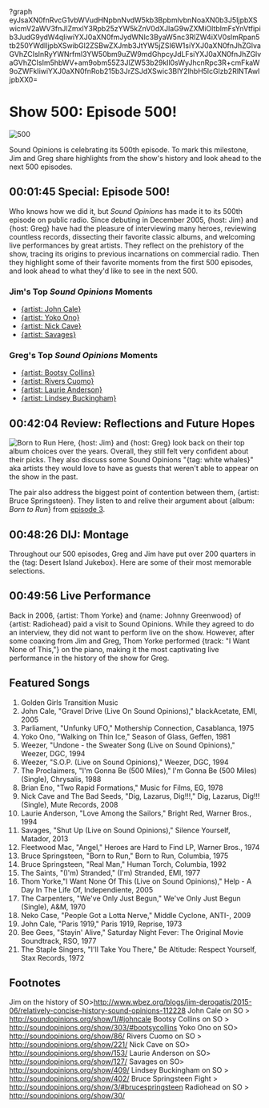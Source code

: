 ?graph eyJsaXN0fnRvcG1vbWVudHNpbnNvdW5kb3BpbmlvbnNoaXN0b3J5IjpbXSwicmV2aWV3fnJlZmxlY3Rpb25zYW5kZnV0dXJlaG9wZXMiOltbImFsYnVtfipib3JudG9ydW4qIiwiYXJ0aXN0fmJydWNlc3ByaW5nc3RlZW4iXV0sImRpan5tb250YWdlIjpbXSwibGl2ZSBwZXJmb3JtYW5jZSI6W1siYXJ0aXN0fnJhZGlvaGVhZCIsInRyYWNrfml3YW50bm9uZW9mdGhpcyJdLFsiYXJ0aXN0fnJhZGlvaGVhZCIsIm5hbWV+am9obm55Z3JlZW53b29kIl0sWyJhcnRpc3R+cmFkaW9oZWFkIiwiYXJ0aXN0fnRob215b3JrZSJdXSwic3BlY2lhbH5lcGlzb2RlNTAwIjpbXX0=

# Show 500: Episode 500!

![500](http://sound-images.s3.amazonaws.com/images/2015/500_web.jpg)

Sound Opinions is celebrating its 500th episode. To mark this milestone, Jim and Greg share highlights from the show's history and look ahead to the next 500 episodes.

## 00:01:45 Special: Episode 500!

Who knows how we did it, but *Sound Opinions* has made it to its 500th episode on public radio. Since debuting in December 2005, {host: Jim} and {host: Greg} have had the pleasure of interviewing many heroes, reviewing countless records, dissecting their favorite classic albums, and welcoming live performances by great artists. They reflect on the prehistory of the show, tracing its origins to previous incarnations on commercial radio. Then they highlight some of their favorite moments from the first 500 episodes, and look ahead to what they'd like to see in the next 500.

### Jim's Top *Sound Opinions* Moments
- [{artist: John Cale}](http://soundopinions.org/show/1/)
- [{artist: Yoko Ono}](http://soundopinions.org/show/86/)
- [{artist: Nick Cave}](http://soundopinions.org/show/153/)
- [{artist: Savages}](http://soundopinions.org/show/409/)

### Greg's Top *Sound Opinions* Moments
- [{artist: Bootsy Collins}](http://soundopinions.org/show/303/#bootsycollins)
- [{artist: Rivers Cuomo}](http://soundopinions.org/show/221/)
- [{artist: Laurie Anderson}](http://soundopinions.org/show/127/)
- [{artist: Lindsey Buckingham}](http://soundopinions.org/show/402/)

## 00:42:04 Review: Reflections and Future Hopes
![Born to Run](http://is1.mzstatic.com/image/pf/us/r30/Music2/v4/aa/5d/e5/aa5de514-eb74-1490-79ac-ca0d18f660bd/dj.rzkbczpe.600x600-75.jpg "178834/310730204")
Here, {host: Jim} and {host: Greg} look back on their top album choices over the years. Overall, they still felt very confident about their picks. They also discuss some Sound Opinions "{tag: white whales}" aka artists they would love to have as guests that weren't able to appear on the show in the past. 

The pair also address the biggest point of contention between them, {artist: Bruce Springsteen}. They listen to and relive their argument about {album: *Born to Run*} from [episode 3](http://soundopinions.org/show/3/#brucespringsteen).


## 00:48:26 DIJ: Montage
Throughout our 500 episodes, Greg and Jim have put over 200 quarters in the {tag: Desert Island Jukebox}. Here are some of their most memorable selections.

## 00:49:56 Live Performance
Back in 2006, {artist: Thom Yorke} and {name: Johnny Greenwood} of {artist: Radiohead} paid a visit to Sound Opinions. While they agreed to do an interview, they did not want to perform live on the show. However, after some coaxing from Jim and Greg, Thom Yorke performed {track: "I Want None of This,"} on the piano, making it the most captivating live performance in the history of the show for Greg.

## Featured Songs
1. Golden Girls Transition Music 
1. John Cale, "Gravel Drive (Live On Sound Opinions)," blackAcetate, EMI, 2005 
4. Parliament, "Unfunky UFO," Mothership Connection, Casablanca, 1975 
5. Yoko Ono, "Walking on Thin Ice," Season of Glass, Geffen, 1981 
1. Weezer, "Undone - the Sweater Song (Live on Sound Opinions)," Weezer, DGC, 1994 
1. Weezer, "S.O.P. (Live on Sound Opinions)," Weezer, DGC, 1994 
1. The Proclaimers, "I'm Gonna Be (500 Miles)," I'm Gonna Be (500 Miles) (Single), Chrysalis, 1988 
1. Brian Eno, "Two Rapid Formations," Music for Films, EG, 1978 
1. Nick Cave and The Bad Seeds, "Dig, Lazarus, Dig!!!," Dig, Lazarus, Dig!!! (Single), Mute Records, 2008 
1. Laurie Anderson, "Love Among the Sailors," Bright Red, Warner Bros., 1994 
1. Savages, "Shut Up (Live on Sound Opinions)," Silence Yourself, Matador, 2013 
1. Fleetwood Mac, "Angel," Heroes are Hard to Find LP, Warner Bros., 1974 
1. Bruce Springsteen, "Born to Run," Born to Run, Columbia, 1975 
1. Bruce Springsteen, "Real Man," Human Torch, Columbia, 1992 
1. The Saints, "(I'm) Stranded," (I'm) Stranded, EMI, 1977 
1. Thom Yorke,"I Want None Of This (Live on Sound Opinions)," Help - A Day In The Life Of, Independiente, 2005 
1. The Carpenters, "We've Only Just Begun," We've Only Just Begun (Single), A&M, 1970
1. Neko Case, "People Got a Lotta Nerve," Middle Cyclone, ANTI-, 2009 
1. John Cale, "Paris 1919," Paris 1919, Reprise, 1973 
1. Bee Gees, "Stayin' Alive," Saturday Night Fever: The Original Movie Soundtrack, RSO, 1977
1. The Staple Singers, "I'll Take You There," Be Altitude: Respect Yourself, Stax Records, 1972 


## Footnotes

Jim on the history of SO>http://www.wbez.org/blogs/jim-derogatis/2015-06/relatively-concise-history-sound-opinions-112228
John Cale on SO > http://soundopinions.org/show/1/#johncale
Bootsy Collins on SO > http://soundopinions.org/show/303/#bootsycollins
Yoko Ono on SO> http://soundopinions.org/show/86/
Rivers Cuomo on SO > http://soundopinions.org/show/221/
Nick Cave on SO> http://soundopinions.org/show/153/
Laurie Anderson on SO> http://soundopinions.org/show/127/
Savages on SO> http://soundopinions.org/show/409/
Lindsey Buckingham on SO > http://soundopinions.org/show/402/
Bruce Springsteen Fight > http://soundopinions.org/show/3/#brucespringsteen
Radiohead on SO > http://soundopinions.org/show/30/